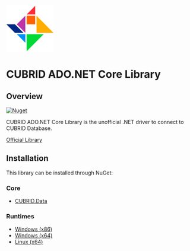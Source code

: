 <img width="128" src="https://github.com/evan-choi/cubrid-adonet-core/blob/main/icons/logo.png?raw=true">

# CUBRID ADO.NET Core Library

## Overview
[![Nuget](https://img.shields.io/nuget/v/CUBRID.Data)](https://www.nuget.org/packages/CUBRID.Data/)


CUBRID ADO.NET Core Library is the unofficial .NET driver to connect to CUBRID Database.

[Official Library](https://github.com/CUBRID/cubrid-adonet)

## Installation

This library can be installed through NuGet:

### Core
 - [CUBRID.Data](https://www.nuget.org/packages/CUBRID.Data/)

### Runtimes
 - [Windows (x86)](https://www.nuget.org/packages/CUBRID.Data.Native.win-x86/)
 - [Windows (x64)](https://www.nuget.org/packages/CUBRID.Data.Native.win-x64/)
 - [Linux (x64)](https://www.nuget.org/packages/CUBRID.Data.Native.linux-x64/)
